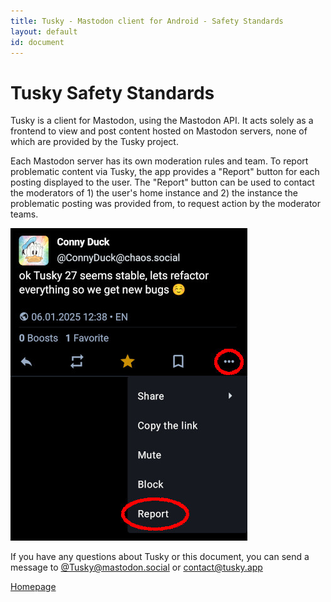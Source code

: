 ```yaml
---
title: Tusky - Mastodon client for Android - Safety Standards
layout: default
id: document
---
```

<main>

  <h1>Tusky Safety Standards</h1>

  <p>Tusky is a client for Mastodon, using the Mastodon API. It acts solely as a frontend to view and post content hosted on Mastodon servers, none of which are provided by the Tusky project.</p>

  <p>Each Mastodon server has its own moderation rules and team. To report problematic content via Tusky, the app provides a "Report" button for each posting displayed to the user. The "Report" button can be used to contact the moderators of 1) the user's home instance and 2) the instance the problematic posting was provided from, to request action by the moderator teams.</p>

  <div id="screenshot_report">
      <img src="../img/screenshot_report.jpg" width="379" height="500" alt="Example screenshot of the report feature" />
  </div>

  <p>If you have any questions about Tusky or this document, you can send a message to
    <a href="https://mastodon.social/@Tusky" rel="me">@Tusky@mastodon.social</a>
    or <a href="mailto:contact@tusky.app">contact@tusky.app</a></p>
  <p><a href="/">Homepage</a></p>
</main>
